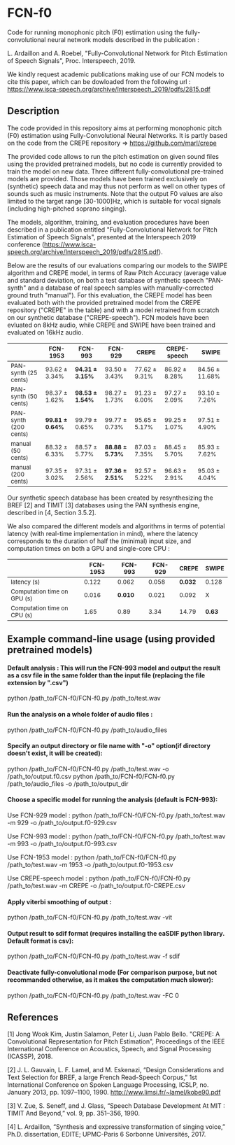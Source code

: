 
# FCN-f0
Code for running monophonic pitch (F0) estimation using the fully-convolutional neural network models described in the publication :

L. Ardaillon and A. Roebel, "Fully-Convolutional Network for Pitch Estimation of Speech Signals", Proc. Interspeech, 2019.

We kindly request academic publications making use of our FCN models to cite this paper, which can be dowloaded from the following url : https://www.isca-speech.org/archive/Interspeech_2019/pdfs/2815.pdf

## Description
The code provided in this repository aims at performing monophonic pitch (F0) estimation using Fully-Convolutional Neural Networks. 
It is partly based on the code from the CREPE repository => https://github.com/marl/crepe

The provided code allows to run the pitch estimation on given sound files using the provided pretrained models, but no code is currently provided to train the model on new data.
Three different fully-convolutional pre-trained models are provided.
Those models have been trained exclusively on (synthetic) speech data and may thus not perform as well on other types of sounds such as music instruments. Note that the output F0 values are also limited to the target range [30-1000]Hz, which is suitable for vocal signals (including high-pitched soprano singing). 

The models, algorithm, training, and evaluation procedures have been described in a publication entitled "Fully-Convolutional Network for Pitch Estimation of Speech Signals", presented at the Interspeech 2019 conference (https://www.isca-speech.org/archive/Interspeech_2019/pdfs/2815.pdf).

Below are the results of our evaluations comparing our models to the SWIPE algorithm and CREPE model, in terms of Raw Pitch Accuracy (average value and standard deviation, on both a test database of synthetic speech "PAN-synth" and a database of real speech samples with manually-corrected ground truth "manual"). For this evaluation, the CREPE model has been evaluated both with the provided pretrained model from the CREPE repository ("CREPE" in the table) and with a model retrained from scratch on our synthetic database ("CREPE-speech"). FCN models have been evluated on 8kHz audio, while CREPE and SWIPE have been trained and evaluated on 16kHz audio.
<table>
    <thead>
        <tr>
            <th> </th>
            <th><sub>FCN-1953</sub></th>
            <th><sub>FCN-993</sub></th>
            <th><sub>FCN-929</sub></th>
            <th><sub>CREPE</sub></th>
            <th><sub>CREPE-speech</sub></th>
            <th><sub>SWIPE</sub></th>
        </tr>
    </thead>
    <tbody>
        <tr>
            <td><sub>PAN-synth (25 cents)</sub></td>
            <td><sub>93.62 &plusmn 3.34%</sub></td>
            <td><sub><strong>94.31 &plusmn 3.15%</strong></sub></td>
            <td><sub>93.50 &plusmn 3.43%</sub></td>
            <td><sub>77.62 &plusmn 9.31%</sub></td>
            <td><sub>86.92 &plusmn 8.28%</sub></td>
            <td><sub>84.56 &plusmn 11.68%</sub></td>
        </tr>        
        <tr>
            <td><sub>PAN-synth (50 cents)</sub></td>
            <td><sub>98.37 &plusmn 1.62%</sub></td>
            <td><sub><strong>98.53 &plusmn 1.54%</strong></sub></td>
            <td><sub>98.27 &plusmn 1.73%</sub></td>
            <td><sub>91.23 &plusmn 6.00%</sub></td>
            <td><sub>97.27 &plusmn 2.09%</sub></td>
            <td><sub>93.10 &plusmn 7.26%</sub></td>
        </tr>        
        <tr>
            <td><sub>PAN-synth (200 cents)</sub></td>
            <td><sub><strong>99.81 &plusmn 0.64%</strong></sub></td>
            <td><sub>99.79 &plusmn 0.65%</sub></td>
            <td><sub>99.77 &plusmn 0.73%</sub></td>
            <td><sub>95.65 &plusmn 5.17%</sub></td>
            <td><sub>99.25 &plusmn 1.07%</sub></td>
            <td><sub>97.51 &plusmn 4.90%</sub></td>
        </tr>        
        <tr>
            <td><sub>manual (50 cents)</sub></td>
            <td><sub>88.32 &plusmn 6.33%</sub></td>
            <td><sub>88.57 &plusmn 5.77%</sub></td>
            <td><sub><strong>88.88 &plusmn 5.73%</strong></sub></td>
            <td><sub>87.03 &plusmn 7.35%</sub></td>
            <td><sub>88.45 &plusmn 5.70%</sub></td>
            <td><sub>85.93 &plusmn 7.62%</sub></td>
        </tr>        
        <tr>
            <td><sub>manual (200 cents)</sub></td>
            <td><sub>97.35 &plusmn 3.02%</sub></td>
            <td><sub>97.31 &plusmn 2.56%</sub></td>
            <td><sub><strong>97.36 &plusmn 2.51%</strong></sub></td>
            <td><sub>92.57 &plusmn 5.22%</sub></td>
            <td><sub>96.63 &plusmn 2.91%</sub></td>
            <td><sub>95.03 &plusmn 4.04%</sub></td>
        </tr>
    </tbody>
</table>

Our synthetic speech database has been created by resynthesizing the BREF [2] and TIMIT [3] databases using the PAN synthesis engine, described in [4, Section 3.5.2].

We also compared the different models and algorithms in terms of potential latency (with real-time implementation in mind), where the latency corresponds to the duration of half the (minimal) input size, and computation times on both a GPU and single-core CPU :
<table>
    <thead>
        <tr>
            <th> </th>
            <th><sub>FCN-1953</sub></th>
            <th><sub>FCN-993</sub></th>
            <th><sub>FCN-929</sub></th>
            <th><sub>CREPE</sub></th>
            <th><sub>SWIPE</sub></th>
        </tr>
    </thead>
    <tbody>
        <tr>
            <td><sub>latency (s)</sub></td>
            <td><sub>0.122</sub></td>
            <td><sub>0.062</strong></sub></td>
            <td><sub>0.058</sub></td>
            <td><sub><strong>0.032</strong></sub></td>
            <td><sub>0.128</sub></td>
        </tr>        
        <tr>
            <td><sub>Computation time on GPU (s)</sub></td>
            <td><sub>0.016</sub></td>
            <td><sub><strong>0.010</sub></td>
            <td><sub>0.021</sub></td>
            <td><sub>0.092</sub></td>
            <td><sub>X</sub></td>
        </tr>        
        <tr>
            <td><sub>Computation time on CPU (s)</sub></td>
            <td><sub>1.65</sub></td>
            <td><sub>0.89</sub></td>
            <td><sub>3.34</sub></td>
            <td><sub>14.79</sub></td>
            <td><sub><strong>0.63</strong></sub></td>
        </tr>
    </tbody>
</table>

## Example command-line usage (using provided pretrained models)
#### Default analysis : This will run the FCN-993 model and output the result as a csv file in the same folder than the input file (replacing the file extension by ".csv")
python /path_to/FCN-f0/FCN-f0.py /path_to/test.wav

#### Run the analysis on a whole folder of audio files :
python /path_to/FCN-f0/FCN-f0.py /path_to/audio_files

#### Specify an output directory or file name with "-o" option(if directory doesn't exist, it will be created):
python /path_to/FCN-f0/FCN-f0.py /path_to/test.wav -o /path_to/output.f0.csv
python /path_to/FCN-f0/FCN-f0.py /path_to/audio_files -o /path_to/output_dir

#### Choose a specific model for running the analysis (default is FCN-993):
Use FCN-929 model :
python /path_to/FCN-f0/FCN-f0.py /path_to/test.wav -m 929 -o /path_to/output.f0-929.csv

Use FCN-993 model :
python /path_to/FCN-f0/FCN-f0.py /path_to/test.wav -m 993 -o /path_to/output.f0-993.csv

Use FCN-1953 model :
python /path_to/FCN-f0/FCN-f0.py /path_to/test.wav -m 1953 -o /path_to/output.f0-1953.csv

Use CREPE-speech model :
python /path_to/FCN-f0/FCN-f0.py /path_to/test.wav -m CREPE -o /path_to/output.f0-CREPE.csv

#### Apply viterbi smoothing of output :
python /path_to/FCN-f0/FCN-f0.py /path_to/test.wav -vit

#### Output result to sdif format (requires installing the eaSDIF python library. Default format is csv):
python /path_to/FCN-f0/FCN-f0.py /path_to/test.wav -f sdif

#### Deactivate fully-convolutional mode (For comparison purpose, but not recommanded otherwise, as it makes the computation much slower):
python /path_to/FCN-f0/FCN-f0.py /path_to/test.wav -FC 0

## References
[1] Jong Wook Kim, Justin Salamon, Peter Li, Juan Pablo Bello. "CREPE: A Convolutional Representation for Pitch Estimation", Proceedings of the IEEE International Conference on Acoustics, Speech, and Signal Processing (ICASSP), 2018.

[2] J. L. Gauvain, L. F. Lamel, and M. Eskenazi, “Design Considerations and Text Selection for BREF, a large French Read-Speech Corpus,” 1st International Conference on Spoken Language Processing, ICSLP, no. January 2013, pp. 1097–1100, 1990. http://www.limsi.fr/~lamel/kobe90.pdf

[3] V. Zue, S. Seneff, and J. Glass, “Speech Database Development At MIT : TIMIT And Beyond,” vol. 9, pp. 351–356, 1990.

[4] L. Ardaillon, “Synthesis and expressive transformation of singing voice,” Ph.D. dissertation, EDITE; UPMC-Paris 6 Sorbonne Universités, 2017.
